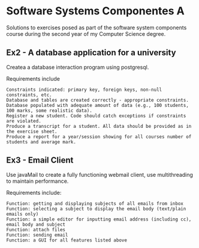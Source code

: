Software Systems Componentes A
==============================

Solutions to exercises posed as part of the software system components course during the second year of my Computer Science degree.

## Ex2 - A database application for a university

Createa a database interaction program using postgresql.

Requirements include
```
Constraints indicated: primary key, foreign keys, non-null constraints, etc.
Database and tables are created correctly - appropriate constraints.
Database populated with adequate amount of data (e.g., 100 students, 100 marks, some realistic data).
Register a new student. Code should catch exceptions if constraints are violated.
Produce a transcript for a student. All data should be provided as in the exercise sheet.
Produce a report for a year/session showing for all courses number of students and average mark.
```

## Ex3 - Email Client

Use javaMail to create a fully functioning webmail client, use multithreading to maintain performance.

Requirements include:
```
Function: getting and displaying subjects of all emails from inbox
Function: selecting a subject to display the email body (text/plain emails only)
Function: a simple editor for inputting email address (including cc), email body and subject
Function: attach files
Function: sending email
Function: a GUI for all features listed above
```
